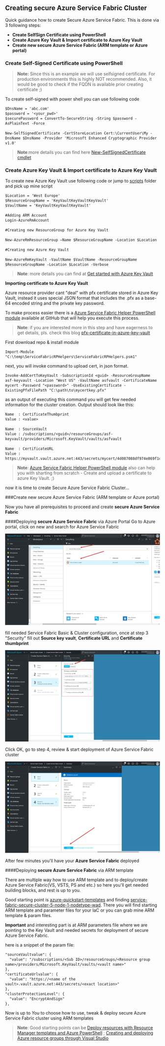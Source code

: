 ## Creating secure Azure Service Fabric Cluster

Quick guidance how to create Secure Azure Service Fabric. This is done via 3 following steps: 

- **Create SelfSign Certificate using PowerShell** 
- **Create Azure Key Vault & Import certificate to Azure Key Vault**
- **Create new secure Azure Service Fabric (ARM template or Azure portal)**

### Create Self-Signed Certificate using PowerShell 
> **Note:** Since this is an example we will use selfsigned certificate. For production environments this is highly NOT recommended. Also, it would be good to check if the FQDN is available prior creating certificate ;)

To create self-signed with power shell you can use following code

    $DnsName = 'abc.com'
    $password = '<your_pwd>'
    $securePassword = ConvertTo-SecureString -String $password -AsPlainText -Force
    
    New-SelfSignedCertificate -CertStoreLocation Cert:\CurrentUser\My -DnsName $DnsName -Provider 'Microsoft Enhanced Cryptographic Provider v1.0'


>**Note**:more details you can find here [New-SelfSignedCertificate cmdlet](https://technet.microsoft.com/en-us/library/hh848633.aspx)

### Create Azure Key Vault & Import certificate to Azure Key Vault

To create new Azure Key Vault use following code or jump to [scripts]() folder and pick up mine script

    $Location = 'West Europe'
    $ResourceGroupName = 'KeyVaultKeyVaultKeyVault'
    $VaultName = 'KeyVaultKeyVaultKeyVault'
    
    #Adding ARM Account
    Login-AzureRmAccount
    
    #Creating new ResourceGroup for Azure Key Vault
    
    New-AzureRmResourceGroup –Name $ResourceGroupName -Location $Location
    
    #Creating new Azure Key Vault
    
    New-AzureRmKeyVault -VaultName $VaultName -ResourceGroupName $ResourceGroupName -Location $Location -Verbose
 
>**Note**: more details you can find at [Get started with Azure Key Vault](https://azure.microsoft.com/en-us/documentation/articles/key-vault-get-started/) 

**Importing certificate to Azure Key Vault**

Azure resource provider cant "deal" with pfx certificate stored in Azure Key Vault, instead it uses special JSON format that includes the .pfx as a base-64 encoded string and the private key password. 

To make process easier there is a [Azure Service Fabric Helper PowerShell module](https://github.com/ChackDan/Service-Fabric#microsoft-azure-service-fabric-helper-powershell-module) available at GitHub that will help you execute this process.

>**Note**: if you are interested more in this step and have eagerness to get details, pls. check this blog [pfx-certificate-in-azure-key-vault](http://www.rahulpnath.com/blog/pfx-certificate-in-azure-key-vault/)  

First download repo & install module

    Import-Module "C:\temp\ServiceFabricRPHelpers\ServiceFabricRPHelpers.psm1"

next, you will invoke command to upload cert, in json format.

    Invoke-AddCertToKeyVault -SubscriptionId <guid> -ResourceGroupName asf-keyvault -Location "West US" -VaultName asfvault -CertificateName mycert -Password "<password>" -UseExistingCertificate -ExistingPfxFilePath "C:\path\to\mycertkey.pfx" 

as an output of executing this command you will get few needed information for the cluster creation. Output should look like this:

    Name  : CertificateThumbprint
    Value : <value>
    
    Name  : SourceVault
    Value : /subscriptions/<guid>/resourceGroups/asf-keyvault/providers/Microsoft.KeyVault/vaults/asfvault
    
    Name  : CertificateURL
    Value : https://myvault.vault.azure.net:443/secrets/mycert/4d087088df974e869f1c0978cb100e47


>**Note**: [Azure Service Fabric Helper PowerShell module](https://github.com/ChackDan/Service-Fabric#microsoft-azure-service-fabric-helper-powershell-module) also can help you with sharting from scratch - Create and upload a certificate to azure Key Vault. ;)
>

now it is time to create Secure Azure Service Fabric Cluster...

###Create new secure Azure Service Fabric (ARM template or Azure portal)

Now you have all prerequisites to proceed and create **secure Azure Service Fabric**

####Deploying **secure Azure Service Fabric** via Azure Portal
Go to Azure portal, click on new and search for Azure Service Fabric

![alt](../images/vsts-asf-01.jpg)

fill needed Service Fabric Basic & Cluster configuration, once at step 3 "Security" fill out **Source key vault**, **Certificate URL** and **Certificate thumbprint** 

![alt](../images/vsts-asf-02.jpg)

Click OK, go to step 4, review & start deployment of Azure Service Fabric cluster

![alt](../images/vsts-asf-03.jpg)

After few minutes you'll have your **Azure Service Fabric** deployed

####Deploying **secure Azure Service Fabric** via ARM template 

There are multiple way how to use ARM template and to deploy/create Azure Service Fabric(VS, VSTS, PS and etc.) so here you'll get needed building blocks, and rest is up to you.

Good starting point is [azure-quickstart-templates](https://github.com/Azure/azure-quickstart-templates) and finding [service-fabric-secure-cluster-5-node-1-nodetype-wad](https://github.com/Azure/azure-quickstart-templates/tree/master/service-fabric-secure-cluster-5-node-1-nodetype-wad). There you will find starting ARM template and parameter files for your IaC or you can grab mine ARM template & param files.

**Important** and interesting part is at ARM parameters file where we are pointing to the Key Vault and needed secrets for deployment of secure Azure Service Fabric.

here is a snippet of the param file:

    "sourceVaultvalue": {
      "value": "/subscriptions/<Sub ID>/resourceGroups/<Resource group name>/providers/Microsoft.KeyVault/vaults/<vault name>"
    },
    "certificateUrlvalue": {
      "value": "https://<name of the vault>.vault.azure.net:443/secrets/<exact location>"
    },
    "clusterProtectionLevel": {
      "value": "EncryptAndSign"
    },  

Now is up to *You* to choose how to use, tweak & deploy secure Azure Service Fabric cluster using ARM templates

>**Note**: Good starting points can be [Deploy resources with Resource Manager templates and Azure PowerShell](https://azure.microsoft.com/en-us/documentation/articles/resource-group-template-deploy/) ; [Creating and deploying Azure resource groups through Visual Studio](https://azure.microsoft.com/en-us/documentation/articles/vs-azure-tools-resource-groups-deployment-projects-create-deploy/) 


  


 

